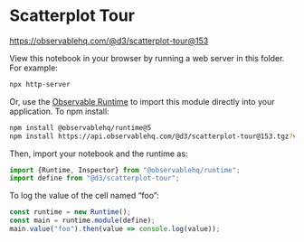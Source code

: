 # Scatterplot Tour

https://observablehq.com/@d3/scatterplot-tour@153

View this notebook in your browser by running a web server in this folder. For
example:

~~~sh
npx http-server
~~~

Or, use the [Observable Runtime](https://github.com/observablehq/runtime) to
import this module directly into your application. To npm install:

~~~sh
npm install @observablehq/runtime@5
npm install https://api.observablehq.com/@d3/scatterplot-tour@153.tgz?v=3
~~~

Then, import your notebook and the runtime as:

~~~js
import {Runtime, Inspector} from "@observablehq/runtime";
import define from "@d3/scatterplot-tour";
~~~

To log the value of the cell named “foo”:

~~~js
const runtime = new Runtime();
const main = runtime.module(define);
main.value("foo").then(value => console.log(value));
~~~
